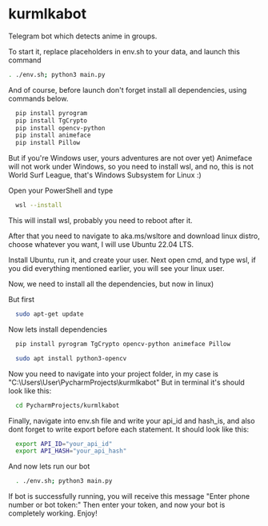 # kurmlkabot

Telegram bot which detects anime in groups.

To start it, replace placeholders in env.sh to your data, and launch this command
```bash
. ./env.sh; python3 main.py
```

And of course, before launch don't forget install all dependencies, using commands below.
```bash
  pip install pyrogram
  pip install TgCrypto
  pip install opencv-python
  pip install animeface
  pip install Pillow
```

But if you're Windows user, yours adventures are not over yet)
Animeface will not work under Windows, so you need to install wsl, and no, this is not World Surf League, that's Windows Subsystem for Linux :)

Open your PowerShell and type 
```bash
  wsl --install
```
This will install wsl, probably you need to reboot after it.

After that you need to navigate to aka.ms/wsltore and download linux distro, choose whatever you want, I will use Ubuntu 22.04 LTS.

Install Ubuntu, run it, and create your user.
Next open cmd, and type wsl, if you did everything mentioned earlier, you will see your linux user.

Now, we need to install all the dependencies, but now in linux)

But first

```bash
  sudo apt-get update
```

Now lets install dependencies
```bash
  pip install pyrogram TgCrypto opencv-python animeface Pillow
```

```bash
  sudo apt install python3-opencv
```

Now you need to navigate into your project folder, in my case is "C:\Users\User\PycharmProjects\kurmlkabot"
But in terminal it's should look like this:
```bash
  cd PycharmProjects/kurmlkabot
```

Finally, navigate into env.sh file and write your api_id and hash_is, and also dont forget to write export before each statement.
It should look like this:
```bash
  export API_ID="your_api_id"
  export API_HASH="your_api_hash"
```

And now lets run our bot

```bash
  . ./env.sh; python3 main.py 
```

If bot is successfully running, you will receive this message "Enter phone number or bot token:"
Then enter your token, and now your bot is completely working. Enjoy!